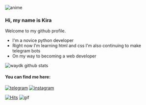 ![anime](https://pa1.narvii.com/6892/bccc725630c15c9ec19834be5c0616aab7dc28c9r1-500-216_hq.gif)

### Hi, my name is Kira
Welcome to my github profile.

- I'm a novice  python developer
- Right now I'm learning html and css I'm also continuing to make telegram bots 
- On my way to becoming a web developer

![waydk github stats](https://github-readme-stats.vercel.app/api?username=waydk&show_icons=true&bg_color=000000&title_color=FFFFFF&icon_color=FFFFFF&text_color=FFFFFF)
#### You can find me here:
[![telegram](https://cdn.icon-icons.com/icons2/2699/PNG/32/telegram_logo_icon_168692.png)](https://t.me/waydk)
[![instagram](https://cdn.icon-icons.com/icons2/1753/PNG/32/iconfinder-social-media-applications-3instagram-4102579_113804.png)](https://www.instagram.com/wayd.vrn)

[![Hits](https://hits.seeyoufarm.com/api/count/incr/badge.svg?url=https%3A%2F%2Fgithub.com%2Fwaydk&count_bg=%23000000&title_bg=%23090000&icon=riseup.svg&icon_color=%23E7E7E7&title=profile+views&edge_flat=false)](https://hits.seeyoufarm.com)
![gif](https://media0.giphy.com/media/LPH6UygHUqTvF6XLQp/200w.webp?cid=ecf05e473mxcvrfaadr027hj1c4oegubzuljoed74mi4fwbe&rid=200w.webp)
<!--
**waydk/waydk** is a ✨ _special_ ✨ repository because its `README.md` (this file) appears on your GitHub profile.

Here are some ideas to get you started:

- 🔭 I’m currently working on ...
- 🌱 I’m currently learning ...
- 👯 I’m looking to collaborate on ...
- 🤔 I’m looking for help with ...
- 💬 Ask me about ...
- 📫 How to reach me: ...
- 😄 Pronouns: ...
- ⚡ Fun fact: ...
-->
